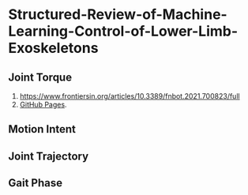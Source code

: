 # Structured-Review-of-Machine-Learning-Control-of-Lower-Limb-Exoskeletons

## Joint Torque
1. https://www.frontiersin.org/articles/10.3389/fnbot.2021.700823/full
2. [GitHub Pages](https://pages.github.com/).

## Motion Intent

## Joint Trajectory

## Gait Phase

